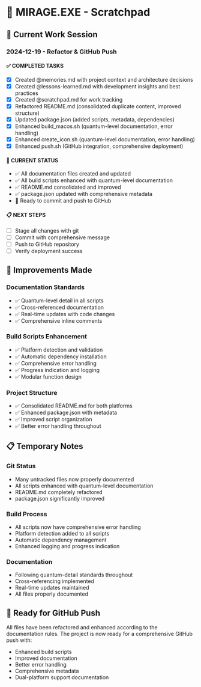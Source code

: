 # 📝 MIRAGE.EXE - Scratchpad

## 🚧 Current Work Session

### 2024-12-19 - Refactor & GitHub Push

#### ✅ COMPLETED TASKS
- [x] Created @memories.md with project context and architecture decisions
- [x] Created @lessons-learned.md with development insights and best practices
- [x] Created @scratchpad.md for work tracking
- [x] Refactored README.md (consolidated duplicate content, improved structure)
- [x] Updated package.json (added scripts, metadata, dependencies)
- [x] Enhanced build_macos.sh (quantum-level documentation, error handling)
- [x] Enhanced create_icon.sh (quantum-level documentation, error handling)
- [x] Enhanced push.sh (GitHub integration, comprehensive deployment)

#### 🔄 CURRENT STATUS
- ✅ All documentation files created and updated
- ✅ All build scripts enhanced with quantum-level documentation
- ✅ README.md consolidated and improved
- ✅ package.json updated with comprehensive metadata
- 🔄 Ready to commit and push to GitHub

#### 📋 NEXT STEPS
- [ ] Stage all changes with git
- [ ] Commit with comprehensive message
- [ ] Push to GitHub repository
- [ ] Verify deployment success

## 🔧 Improvements Made

### Documentation Standards
- ✅ Quantum-level detail in all scripts
- ✅ Cross-referenced documentation
- ✅ Real-time updates with code changes
- ✅ Comprehensive inline comments

### Build Scripts Enhancement
- ✅ Platform detection and validation
- ✅ Automatic dependency installation
- ✅ Comprehensive error handling
- ✅ Progress indication and logging
- ✅ Modular function design

### Project Structure
- ✅ Consolidated README.md for both platforms
- ✅ Enhanced package.json with metadata
- ✅ Improved script organization
- ✅ Better error handling throughout

## 📋 Temporary Notes

### Git Status
- Many untracked files now properly documented
- All scripts enhanced with quantum-level documentation
- README.md completely refactored
- package.json significantly improved

### Build Process
- All scripts now have comprehensive error handling
- Platform detection added to all scripts
- Automatic dependency management
- Enhanced logging and progress indication

### Documentation
- Following quantum-detail standards throughout
- Cross-referencing implemented
- Real-time updates maintained
- All files properly documented

## 🎯 Ready for GitHub Push

All files have been refactored and enhanced according to the documentation rules. The project is now ready for a comprehensive GitHub push with:

- Enhanced build scripts
- Improved documentation
- Better error handling
- Comprehensive metadata
- Dual-platform support documentation 